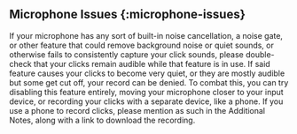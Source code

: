 ## Microphone Issues {:microphone-issues}

If your microphone has any sort of built-in noise cancellation, a noise gate, or other feature that could remove background noise or quiet sounds, or otherwise fails to consistently capture your click sounds, please double-check that your clicks remain audible while that feature is in use. If said feature causes your clicks to become very quiet, or they are mostly audible but some get cut off, your record can be denied. To combat this, you can try disabling this feature entirely, moving your microphone closer to your input device, or recording your clicks with a separate device, like a phone. If you use a phone to record clicks, please mention as such in the Additional Notes, along with a link to download the recording.


